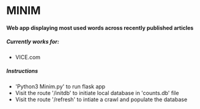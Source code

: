 # MINIM

#### Web app displaying most used words across recently published articles

##### Currently works for:
* VICE.com

##### Instructions
* 'Python3 Minim.py' to run flask app
* Visit the route '/initdb' to initiate local database in 'counts.db' file
* Visit the route '/refresh' to intiate a crawl and populate the database